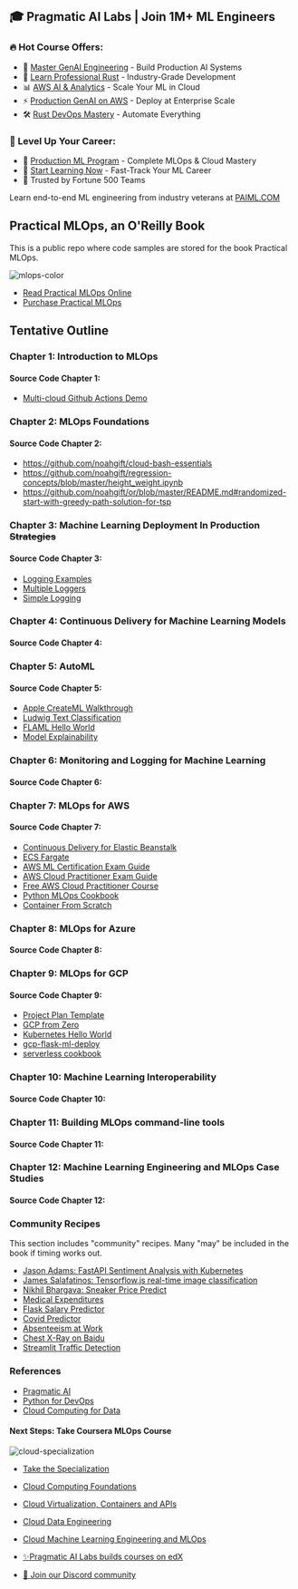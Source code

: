 ## 🎓 Pragmatic AI Labs | Join 1M+ ML Engineers

### 🔥 Hot Course Offers:
* 🤖 [Master GenAI Engineering](https://ds500.paiml.com/learn/course/0bbb5/) - Build Production AI Systems
* 🦀 [Learn Professional Rust](https://ds500.paiml.com/learn/course/g6u1k/) - Industry-Grade Development
* 📊 [AWS AI & Analytics](https://ds500.paiml.com/learn/course/31si1/) - Scale Your ML in Cloud
* ⚡ [Production GenAI on AWS](https://ds500.paiml.com/learn/course/ehks1/) - Deploy at Enterprise Scale
* 🛠️ [Rust DevOps Mastery](https://ds500.paiml.com/learn/course/ex8eu/) - Automate Everything

### 🚀 Level Up Your Career:
* 💼 [Production ML Program](https://paiml.com) - Complete MLOps & Cloud Mastery
* 🎯 [Start Learning Now](https://ds500.paiml.com) - Fast-Track Your ML Career
* 🏢 Trusted by Fortune 500 Teams

Learn end-to-end ML engineering from industry veterans at [PAIML.COM](https://paiml.com)
## Practical MLOps, an O'Reilly Book

This is a public repo where code samples are stored for the book Practical MLOps.

![mlops-color](https://user-images.githubusercontent.com/58792/121539559-c6787e80-c9d3-11eb-9f48-5d25924fad25.png)
* [Read Practical MLOps Online](https://learning.oreilly.com/library/view/practical-mlops/9781098103002/)
* [Purchase Practical MLOps](https://www.amazon.com/Practical-MLOps-Operationalizing-Machine-Learning/dp/1098103017)

## Tentative Outline

### Chapter 1: Introduction to MLOps
#### Source Code Chapter 1:
   * [Multi-cloud Github Actions Demo](https://github.com/noahgift/github-actions-demo)

### Chapter 2: MLOps Foundations
#### Source Code Chapter 2:

   * https://github.com/noahgift/cloud-bash-essentials
   * https://github.com/noahgift/regression-concepts/blob/master/height_weight.ipynb
   * https://github.com/noahgift/or/blob/master/README.md#randomized-start-with-greedy-path-solution-for-tsp

###   Chapter 3: Machine Learning Deployment In Production ~~Strategies~~
#### Source Code Chapter 3:

- [Logging Examples](https://github.com/paiml/practical-mlops-book/blob/master/chapter6)
- [Multiple Loggers](https://github.com/paiml/practical-mlops-book/blob/master/chapter6/multiple-loggers)
- [Simple Logging](https://github.com/paiml/practical-mlops-book/blob/master/chapter6/simple-logging)


###   Chapter 4: Continuous Delivery for Machine Learning Models
#### Source Code Chapter 4:

###   Chapter 5: AutoML
#### Source Code Chapter 5:

* [Apple CreateML Walkthrough](https://github.com/noahgift/Apple-CreateML-AutoML-Recipes)
* [Ludwig Text Classification](https://github.com/paiml/practical-mlops-book/blob/main/Ludwig.ipynb)
* [FLAML Hello World](https://github.com/noahgift/flaml-nba)
* [Model Explainability](https://github.com/noahgift/model-explainability)

###   Chapter 6: Monitoring and Logging for Machine Learning
#### Source Code Chapter 6:

###   Chapter 7: MLOps for AWS
#### Source Code Chapter 7:

* [Continuous Delivery for Elastic Beanstalk](https://github.com/noahgift/Flask-Elastic-Beanstalk)
* [ECS Fargate](https://github.com/noahgift/eks-fargate-tutorial)
* [AWS ML Certification Exam Guide](https://noahgift.github.io/aws-ml-guide/intro)
* [AWS Cloud Practitioner Exam Guide](https://awscp.noahgift.com/questions-answers)
* [Free AWS Cloud Practitioner Course](https://store.paiml.com/aws-cloud-practitioner)
* [Python MLOps Cookbook](https://github.com/noahgift/Python-MLOps-Cookbook)
* [Container From Scratch](https://github.com/noahgift/container-from-scratch-python)

###   Chapter 8: MLOps for Azure
#### Source Code Chapter 8:

###   Chapter 9: MLOps for GCP
#### Source Code Chapter 9:

* [Project Plan Template](https://github.com/paiml/practical-mlops-book/blob/main/Excel%20Template_Ten%20Week%20Demo%20Schedule.xlsx?raw=true)
* [GCP from Zero](https://github.com/noahgift/gcp-from-zero)
* [Kubernetes Hello World](https://github.com/noahgift/kubernetes-hello-world-python-flask)
* [gcp-flask-ml-deploy](https://github.com/noahgift/gcp-flask-ml-deploy)
* [serverless cookbook](https://github.com/noahgift/serverless-cookbook)

###   Chapter 10: Machine Learning Interoperability
#### Source Code Chapter 10:

###   Chapter 11: Building MLOps command-line tools
#### Source Code Chapter 11:

###   Chapter 12: Machine Learning Engineering and MLOps Case Studies
#### Source Code Chapter 12:


### Community Recipes

This section includes "community" recipes.  Many "may" be included in the book if timing works out.

* [Jason Adams: FastAPI Sentiment Analysis with Kubernetes](https://github.com/Jason-Adam/sentiment-service)
* [James Salafatinos:  Tensorflow.js real-time image classification](https://github.com/james-salafatinos/webcam-ml)
* [Nikhil Bhargava:  Sneaker Price Predict](https://github.com/nikhil-bhargava/ids-706-fp)
* [Medical Expenditures](https://github.com/joekrinke15/MLModelDeployment)
* [Flask Salary Predictor](https://github.com/YisongZou/Flask-Salary-Predictor-with-Random-Forest-Algorithm)
* [Covid Predictor](https://github.com/jingyi-xie/covid-prediction)
* [Absenteeism at Work](https://github.com/shangwenyan/IDS721FinalProject)
* [Chest X-Ray on Baidu](https://github.com/Valarzz/Lung-Health-System)
* [Streamlit Traffic Detection](https://github.com/YUA1024/YUA1024)

### References

* [Pragmatic AI](https://www.amazon.com/Pragmatic-AI-Introduction-Cloud-Based-Analytics/dp/0134863860)
* [Python for DevOps](https://www.amazon.com/Python-DevOps-Ruthlessly-Effective-Automation/dp/149205769X)
* [Cloud Computing for Data](https://paiml.com/docs/home/books/cloud-computing-for-data/)

#### Next Steps:  Take Coursera MLOps Course

![cloud-specialization](https://user-images.githubusercontent.com/58792/121041040-650ca180-c780-11eb-956e-8d1ecb134641.png)

* [Take the Specialization](https://www.coursera.org/learn/cloud-computing-foundations-duke?specialization=building-cloud-computing-solutions-at-scale)
* [Cloud Computing Foundations](https://www.coursera.org/learn/cloud-computing-foundations-duke?specialization=building-cloud-computing-solutions-at-scale)
* [Cloud Virtualization, Containers and APIs](https://www.coursera.org/learn/cloud-virtualization-containers-api-duke?specialization=building-cloud-computing-solutions-at-scale)
* [Cloud Data Engineering](https://www.coursera.org/learn/cloud-data-engineering-duke?specialization=building-cloud-computing-solutions-at-scale)
* [Cloud Machine Learning Engineering and MLOps](https://www.coursera.org/learn/cloud-machine-learning-engineering-mlops-duke?specialization=building-cloud-computing-solutions-at-scale)


* [✨Pragmatic AI Labs builds courses on edX](https://insight.paiml.com/d69)
* [ 💬 Join our Discord community](https://discord.gg/ZrjWxKay)
